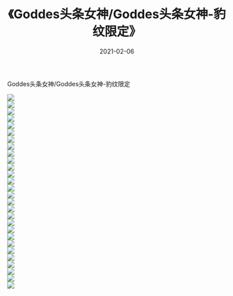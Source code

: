 ﻿---
layout: post
title:  《Goddes头条女神/Goddes头条女神-豹纹限定》
date:   2021-02-06
img: http://pic.660000.xyz/1:/网络美图/2021/Goddes头条女神/Goddes头条女神-豹纹限定/000.jpg
categories: [美女, 清纯, 唯美]
---

Goddes头条女神/Goddes头条女神-豹纹限定

 ![](http://pic.660000.xyz/1:/网络美图/2021/Goddes头条女神/Goddes头条女神-豹纹限定/001.jpg) <br>![](http://pic.660000.xyz/1:/网络美图/2021/Goddes头条女神/Goddes头条女神-豹纹限定/002.jpg) <br>![](http://pic.660000.xyz/1:/网络美图/2021/Goddes头条女神/Goddes头条女神-豹纹限定/003.jpg) <br>![](http://pic.660000.xyz/1:/网络美图/2021/Goddes头条女神/Goddes头条女神-豹纹限定/004.jpg) <br>![](http://pic.660000.xyz/1:/网络美图/2021/Goddes头条女神/Goddes头条女神-豹纹限定/005.jpg) <br>![](http://pic.660000.xyz/1:/网络美图/2021/Goddes头条女神/Goddes头条女神-豹纹限定/006.jpg) <br>![](http://pic.660000.xyz/1:/网络美图/2021/Goddes头条女神/Goddes头条女神-豹纹限定/007.jpg) <br>![](http://pic.660000.xyz/1:/网络美图/2021/Goddes头条女神/Goddes头条女神-豹纹限定/008.jpg) <br>![](http://pic.660000.xyz/1:/网络美图/2021/Goddes头条女神/Goddes头条女神-豹纹限定/009.jpg) <br>![](http://pic.660000.xyz/1:/网络美图/2021/Goddes头条女神/Goddes头条女神-豹纹限定/010.jpg) <br>![](http://pic.660000.xyz/1:/网络美图/2021/Goddes头条女神/Goddes头条女神-豹纹限定/011.jpg) <br>![](http://pic.660000.xyz/1:/网络美图/2021/Goddes头条女神/Goddes头条女神-豹纹限定/012.jpg) <br>![](http://pic.660000.xyz/1:/网络美图/2021/Goddes头条女神/Goddes头条女神-豹纹限定/013.jpg) <br>![](http://pic.660000.xyz/1:/网络美图/2021/Goddes头条女神/Goddes头条女神-豹纹限定/014.jpg) <br>![](http://pic.660000.xyz/1:/网络美图/2021/Goddes头条女神/Goddes头条女神-豹纹限定/015.jpg) <br>![](http://pic.660000.xyz/1:/网络美图/2021/Goddes头条女神/Goddes头条女神-豹纹限定/016.jpg) <br>![](http://pic.660000.xyz/1:/网络美图/2021/Goddes头条女神/Goddes头条女神-豹纹限定/017.jpg) <br>![](http://pic.660000.xyz/1:/网络美图/2021/Goddes头条女神/Goddes头条女神-豹纹限定/018.jpg) <br>![](http://pic.660000.xyz/1:/网络美图/2021/Goddes头条女神/Goddes头条女神-豹纹限定/019.jpg) <br>![](http://pic.660000.xyz/1:/网络美图/2021/Goddes头条女神/Goddes头条女神-豹纹限定/020.jpg) <br>![](http://pic.660000.xyz/1:/网络美图/2021/Goddes头条女神/Goddes头条女神-豹纹限定/021.jpg) <br>![](http://pic.660000.xyz/1:/网络美图/2021/Goddes头条女神/Goddes头条女神-豹纹限定/022.jpg) <br>![](http://pic.660000.xyz/1:/网络美图/2021/Goddes头条女神/Goddes头条女神-豹纹限定/023.jpg) <br>![](http://pic.660000.xyz/1:/网络美图/2021/Goddes头条女神/Goddes头条女神-豹纹限定/024.jpg) <br>![](http://pic.660000.xyz/1:/网络美图/2021/Goddes头条女神/Goddes头条女神-豹纹限定/025.jpg) <br>![](http://pic.660000.xyz/1:/网络美图/2021/Goddes头条女神/Goddes头条女神-豹纹限定/026.jpg) <br>![](http://pic.660000.xyz/1:/网络美图/2021/Goddes头条女神/Goddes头条女神-豹纹限定/027.jpg) <br>![](http://pic.660000.xyz/1:/网络美图/2021/Goddes头条女神/Goddes头条女神-豹纹限定/028.jpg) <br>
